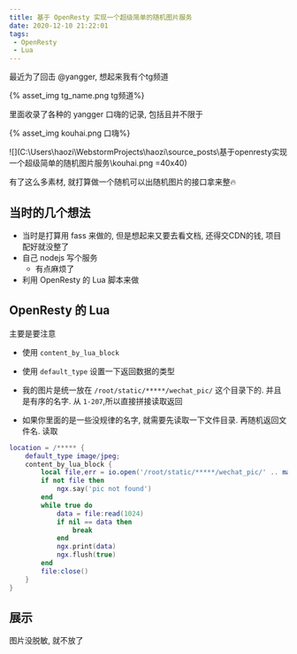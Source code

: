 ```yaml
---
title: 基于 OpenResty 实现一个超级简单的随机图片服务
date: 2020-12-10 21:22:01
tags:
 - OpenResty
 - Lua
---
```




最近为了回击 @yangger, 想起来我有个tg频道

{% asset_img tg_name.png tg频道%}



里面收录了各种的 yangger 口嗨的记录, 包括且并不限于

{% asset_img kouhai.png 口嗨%}



![](C:\Users\haozi\WebstormProjects\haozi\source\_posts\基于openresty实现一个超级简单的随机图片服务\kouhai.png =40x40)

有了这么多素材, 就打算做一个随机可以出随机图片的接口拿来整🔥

<!--more-->

## 当时的几个想法

* 当时是打算用 fass 来做的, 但是想起来又要去看文档, 还得交CDN的钱, 项目配好就没整了
* 自己 nodejs 写个服务
  * 有点麻烦了
* 利用 OpenResty 的 Lua 脚本来做



## OpenResty 的 Lua

主要是要注意

* 使用  `content_by_lua_block `

* 使用 `default_type` 设置一下返回数据的类型

* 我的图片是统一放在 `/root/static/*****/wechat_pic/` 这个目录下的.  并且是有序的名字. 从 `1-207`,所以直接拼接读取返回

* 如果你里面的是一些没规律的名字, 就需要先读取一下文件目录.  再随机返回文件名. 读取

  

```lua
location = /***** {
    default_type image/jpeg;
    content_by_lua_block {
        local file,err = io.open('/root/static/*****/wechat_pic/' .. math.random(207) .. '.jpg', 'r')
        if not file then
            ngx.say('pic not found')
        end
        while true do
            data = file:read(1024)
            if nil == data then
                break
            end
            ngx.print(data)
            ngx.flush(true)
        end
        file:close()
    }
}
```



## 展示

图片没脱敏, 就不放了





